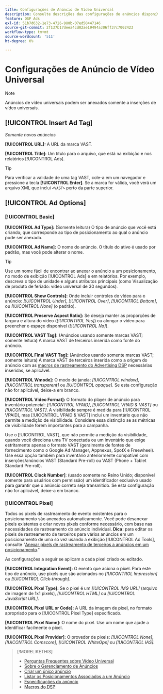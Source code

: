 ```yaml
---
title: Configurações de Anúncio de Vídeo Universal
description: Consulte descrições das configurações de anúncios disponíveis para anúncios de vídeo universais.
feature: DSP Ads
exl-id: 51b7d632-1e73-4726-980b-07ed50447146
source-git-commit: 2f137b17deea4cd02ae19494a306ff37c7002423
workflow-type: tm+mt
source-wordcount: '511'
ht-degree: 0%

---
```


# Configurações de Anúncio de Vídeo Universal

>[!NOTE]
>
>Anúncios de vídeo universais podem ser anexados somente a inserções de vídeo universais.

## [!UICONTROL Insert Ad Tag]

*Somente novos anúncios*

**[!UICONTROL URL]:** A URL da marca VAST.

**[!UICONTROL Title]:** Um título para o arquivo, que está na exibição e nos relatórios [!UICONTROL Ads].

>[!TIP]
>
> Para verificar a validade de uma tag VAST, cole-a em um navegador e pressione a tecla **[!UICONTROL Enter]**. Se a marca for válida, você verá um arquivo XML que inclui `<VAST>` perto da parte superior.

## [!UICONTROL Ad Options]

### [!UICONTROL Basic]

**[!UICONTROL Ad Type]:** (Somente leitura) O tipo de anúncio que você está criando, que corresponde ao tipo de posicionamento ao qual o anúncio pode ser anexado.

**[!UICONTROL Ad Name]:** O nome do anúncio. O título do ativo é usado por padrão, mas você pode alterar o nome.

>[!TIP]
>
> Use um nome fácil de encontrar ao anexar o anúncio a um posicionamento, no modo de exibição [!UICONTROL Ads] e em relatórios. Por exemplo, descreva o tipo de unidade e alguns atributos principais (como Visualização de produto de feriado: vídeo universal de 30 segundos).

**[!UICONTROL Show Controls]:** Onde incluir controles de vídeo para o anúncio: *[!UICONTROL Under]*, *[!UICONTROL Over]*, *[!UICONTROL Bottom]*, ou *[!UICONTROL None]* (o padrão).

**[!UICONTROL Preserve Aspect Ratio]:** Se deseja manter as proporções de largura e altura do vídeo (*[!UICONTROL Yes]*) ou alongar o vídeo para preencher o espaço disponível (*[!UICONTROL No]*).

**[!UICONTROL VAST Tag]:** (Anúncios usando somente marcas VAST; somente leitura) A marca VAST de terceiros inserida como fonte do anúncio.

**[!UICONTROL Final VAST Tag]:** (Anúncios usando somente marcas VAST; somente leitura) A marca VAST de terceiros inserida como a origem do anúncio com as [macros de rastreamento do Advertising DSP](/help/dsp/campaign-management/macros.md) necessárias inseridas, se aplicável.

**[!UICONTROL Wmode]:** O modo de janela: *[!UICONTROL window]*, *[!UICONTROL transparent]* ou *[!UICONTROL opaque]*. Se esta configuração não for aplicável, deixe-a em branco.

**[!UICONTROL Video Format]:** O formato do player de anúncio para inventário potencial: *[!UICONTROL VPAID]*, *[!UICONTROL VPAID & VAST]* ou *[!UICONTROL VAST]*. A visibilidade sempre é medida para [!UICONTROL VPAID], mas [!UICONTROL VPAID & VAST] inclui um inventário que não permite a medição de visibilidade. Considere essa distinção se as métricas de visibilidade forem importantes para a campanha.

Use o [!UICONTROL VAST], que não permite a medição da visibilidade, quando você direciona uma TV conectada ou um inventário que exige estritamente apenas o formato VAST (geralmente de fontes de fornecimento como o Google Ad Manager, Appnexus, SpotX e Freewheel). Use essa opção também para inventário anteriormente compatível com inserções/anúncios VAST (Standard Pre-roll) ou VAST (Phone + Tablet Standard Pre-roll).

**[!UICONTROL Clock Number]**: (usado somente no Reino Unido; disponível somente para usuários com permissão) um identificador exclusivo usado para garantir que o anúncio correto seja transmitido. Se esta configuração não for aplicável, deixe-a em branco.

### [!UICONTROL Pixel]

Todos os pixels de rastreamento de evento existentes para o posicionamento são anexados automaticamente. Você pode desanexar pixels existentes e criar novos pixels conforme necessário, com base nas necessidades de rastreamento do anúncio individual. **Dica:** para editar os pixels de rastreamento de terceiros para vários anúncios em um posicionamento de uma só vez usando a exibição [!UICONTROL Ad Tools], consulte &quot;[Anexar pixels de rastreamento de terceiros a anúncios em um posicionamento](/help/dsp/campaign-management/ads/ad-attach-to-placement.md#attach-pixels-ads).&quot;

As configurações a seguir se aplicam a cada pixel criado ou editado.

**[!UICONTROL Integration Event]:** O evento que aciona o pixel. Para este tipo de anúncio, use pixels que são acionados no *[!UICONTROL Impression]* ou *[!UICONTROL Click-through]*.

**[!UICONTROL Pixel Type]:** Se o pixel é um *[!UICONTROL IMG URL]* (arquivo de imagem de 1x1 pixels), *[!UICONTROL HTML]* ou *[!UICONTROL JavaScript URL]*.

**[!UICONTROL Pixel URL or Code]:** A URL da imagem de pixel, no formato apropriado para o [!UICONTROL Pixel Type] especificado.

**[!UICONTROL Pixel Name]:** O nome do pixel. Use um nome que ajude a identificar facilmente o pixel.

**[!UICONTROL Pixel Provider]:** O provedor de pixels: *[!UICONTROL None]*, *[!UICONTROL Comscore]*, *[!UICONTROL WhiteOps]* ou *[!UICONTROL IAS]*.

>[!MORELIKETHIS]
>
>* [Perguntas Frequentes sobre Vídeo Universal](/help/dsp/campaign-management/faq-universal-video.md)
>* [Sobre o Gerenciamento de Anúncios](ad-about.md)
>* [Criar um único anúncio](ad-create.md)
>* [Listar os Posicionamentos Associados a um Anúncio](/help/dsp/campaign-management/ads/ad-list-placements.md)
>* [Especificações do anúncio](ad-specs.md)
>* [Macros do DSP](/help/dsp/campaign-management/macros.md)
